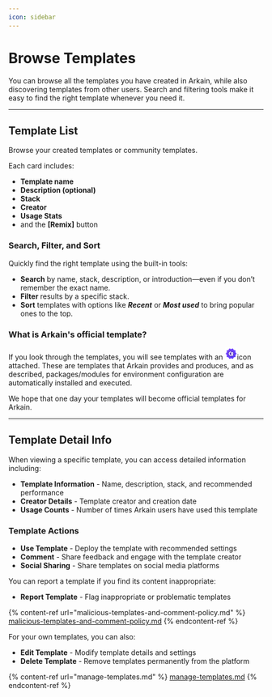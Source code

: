 ```yaml
---
icon: sidebar
---
```


# Browse Templates

You can browse all the templates you have created in Arkain, while also discovering templates from other users. Search and filtering tools make it easy to find the right template whenever you need it.

***

## Template List

Browse your created templates or community templates.

Each card includes:

* **Template name**
* **Description (optional)**
* **Stack**
* **Creator**
* **Usage Stats**
* and the **\[Remix]** button

### **Search, Filter, and Sort**

Quickly find the right template using the built-in tools:

* **Search** by name, stack, description, or introduction—even if you don’t remember the exact name.
* **Filter** results by a specific stack.
* **Sort** templates with options like _**Recent**_ or _**Most used**_ to bring popular ones to the top.



### What is Arkain's official template?

If you look through the templates, you will see templates with an ![](../../.gitbook/assets/CertificateIcon.png)icon attached. These are templates that Arkain provides and produces, and as described, packages/modules for environment configuration are automatically installed and executed.

We hope that one day your templates will become official templates for Arkain.

***

## Template Detail Info

When viewing a specific template, you can access detailed information including:

* **Template Information** - Name, description, stack, and recommended performance
* **Creator Details** - Template creator and creation date
* **Usage Counts** - Number of times Arkain users have used this template

### Template Actions

* **Use Template** - Deploy the template with recommended settings&#x20;
* **Comment** - Share feedback and engage with the template creator
* **Social Sharing** - Share templates on social media platforms

You can report a template if you find its content inappropriate:

* **Report Template** - Flag inappropriate or problematic templates

{% content-ref url="malicious-templates-and-comment-policy.md" %}
[malicious-templates-and-comment-policy.md](malicious-templates-and-comment-policy.md)
{% endcontent-ref %}

For your own templates, you can also:&#x20;

* **Edit Template** - Modify template details and settings
* **Delete Template** - Remove templates permanently from the platform

{% content-ref url="manage-templates.md" %}
[manage-templates.md](manage-templates.md)
{% endcontent-ref %}

